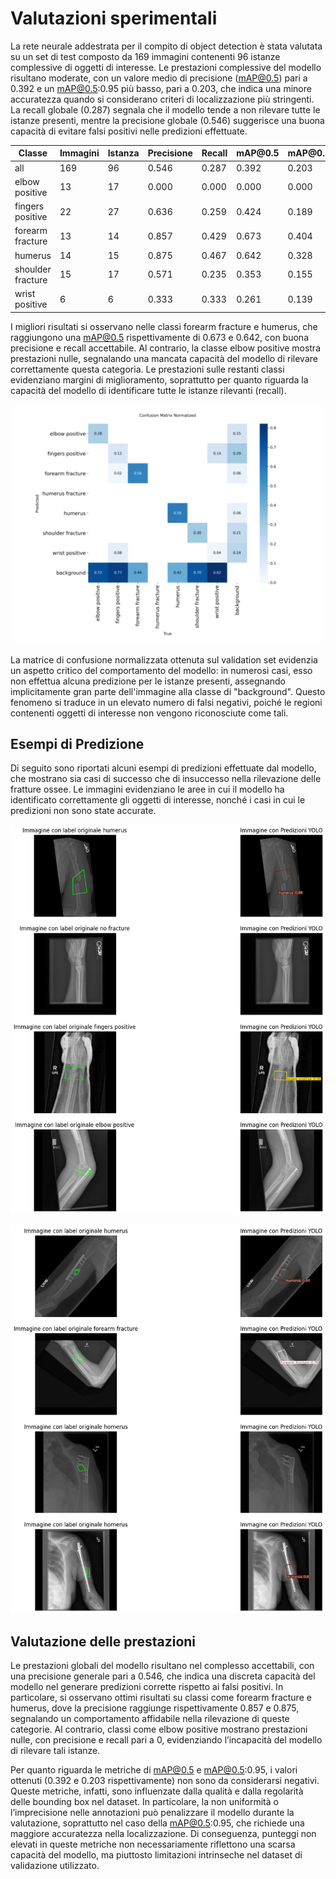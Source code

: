 # Valutazioni sperimentali

La rete neurale addestrata per il compito di object detection è stata valutata su un set di test composto da 169 immagini contenenti 96 istanze complessive di oggetti di interesse. Le prestazioni complessive del modello risultano moderate, con un valore medio di precisione (mAP@0.5) pari a 0.392 e un mAP@0.5:0.95 più basso, pari a 0.203, che indica una minore accuratezza quando si considerano criteri di localizzazione più stringenti. La recall globale (0.287) segnala che il modello tende a non rilevare tutte le istanze presenti, mentre la precisione globale (0.546) suggerisce una buona capacità di evitare falsi positivi nelle predizioni effettuate.

| Classe            | Immagini | Istanza | Precisione | Recall | mAP\@0.5 | mAP\@0.5:0.95 |
|-------------------| -------- | ------- | ---------- | ------ | -------- | ------------- |
| all               | 169      | 96      | 0.546      | 0.287  | 0.392    | 0.203         |
| elbow positive    | 13       | 17      | 0.000      | 0.000  | 0.000    | 0.000         |
| fingers positive  | 22       | 27      | 0.636      | 0.259  | 0.424    | 0.189         |
| forearm fracture  | 13       | 14      | 0.857      | 0.429  | 0.673    | 0.404         |
| humerus           | 14       | 15      | 0.875      | 0.467  | 0.642    | 0.328         |
| shoulder fracture | 15       | 17      | 0.571      | 0.235  | 0.353    | 0.155         |
| wrist positive    | 6        | 6       | 0.333      | 0.333  | 0.261    | 0.139         |

I migliori risultati si osservano nelle classi forearm fracture e humerus, che raggiungono una mAP@0.5 rispettivamente di 0.673 e 0.642, con buona precisione e recall accettabile. Al contrario, la classe elbow positive mostra prestazioni nulle, segnalando una mancata capacità del modello di rilevare correttamente questa categoria. Le prestazioni sulle restanti classi evidenziano margini di miglioramento, soprattutto per quanto riguarda la capacità del modello di identificare tutte le istanze rilevanti (recall).

![Confusion Matrix](../diagram/matrice-train.png)

La matrice di confusione normalizzata ottenuta sul validation set evidenzia un aspetto critico del comportamento del modello: in numerosi casi, esso non effettua alcuna predizione per le istanze presenti, assegnando implicitamente gran parte dell'immagine alla classe di "background". Questo fenomeno si traduce in un elevato numero di falsi negativi, poiché le regioni contenenti oggetti di interesse non vengono riconosciute come tali.

## Esempi di Predizione

Di seguito sono riportati alcuni esempi di predizioni effettuate dal modello, che mostrano sia casi di successo che di insuccesso nella rilevazione delle fratture ossee. Le immagini evidenziano le aree in cui il modello ha identificato correttamente gli oggetti di interesse, nonché i casi in cui le predizioni non sono state accurate.

![esempio di predizione](../diagram/risultati1.png)

![esempio di predizione](../diagram/risultati3.png)

## Valutazione delle prestazioni

Le prestazioni globali del modello risultano nel complesso accettabili, con una precisione generale pari a 0.546, che indica una discreta capacità del modello nel generare predizioni corrette rispetto ai falsi positivi. In particolare, si osservano ottimi risultati su classi come forearm fracture e humerus, dove la precisione raggiunge rispettivamente 0.857 e 0.875, segnalando un comportamento affidabile nella rilevazione di queste categorie. Al contrario, classi come elbow positive mostrano prestazioni nulle, con precisione e recall pari a 0, evidenziando l’incapacità del modello di rilevare tali istanze.

Per quanto riguarda le metriche di mAP@0.5 e mAP@0.5:0.95, i valori ottenuti (0.392 e 0.203 rispettivamente) non sono da considerarsi negativi. Queste metriche, infatti, sono influenzate dalla qualità e dalla regolarità delle bounding box nel dataset. In particolare, la non uniformità o l’imprecisione nelle annotazioni può penalizzare il modello durante la valutazione, soprattutto nel caso della mAP@0.5:0.95, che richiede una maggiore accuratezza nella localizzazione. Di conseguenza, punteggi non elevati in queste metriche non necessariamente riflettono una scarsa capacità del modello, ma piuttosto limitazioni intrinseche nel dataset di validazione utilizzato.
